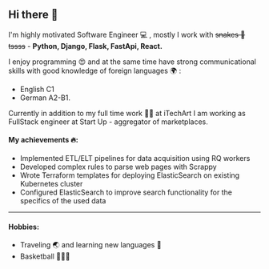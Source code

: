 ## Hi there 👋

I'm highly motivated Software Engineer 💻 , mostly I work with ~~snakes 🐍 tssss~~ - **Python, Django, Flask, FastApi, React.**

I enjoy programming 😍 and at the same time have strong communicational skills with good knowledge of foreign languages 🌍 :
- English C1 
- German A2-B1.

Currently in addition to my full time work 🧑‍💻 at iTechArt I am working as FullStack engineer at Start Up - aggregator of marketplaces. 

#### My achievements 🔥:
- Implemented ETL/ELT pipelines for data acquisition using RQ workers
- Developed complex rules to parse web pages with Scrappy
- Wrote Terraform templates for deploying ElasticSearch on existing Kubernetes cluster
- Configured ElasticSearch to improve search functionality for the specifics of the used data
---
#### Hobbies:
- Traveling 🌏 and learning new languages 🦸
- Basketball 🏀🏀🏀

